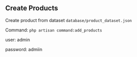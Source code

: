 


## Create Products
Create product from dataset `database/product_dataset.json`

Command: `php artisan command:add_products`



user: admin


password: admiin
